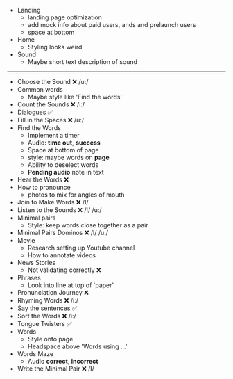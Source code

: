 - Landing
  - landing page optimization
  - add mock info about paid users, ands and prelaunch users
  - space at bottom
- Home
  - Styling looks weird
- Sound
  - Maybe short text description of sound

<hr />

- Choose the Sound ❌ /u:/
- Common words
  - Maybe style like 'Find the words'
- Count the Sounds ❌ /i:/
- Dialogues ✅
- Fill in the Spaces ❌ /u:/
- Find the Words
  - Implement a timer
  - Audio: **time out**, **success**
  - Space at bottom of page
  - style: maybe words on **page**
  - Ability to deselect words
  - **Pending audio** note in text
- Hear the Words ❌
- How to pronounce
  - photos to mix for angles of mouth
- Join to Make Words ❌ /I/
- Listen to the Sounds ❌ /I/ /u:/
- Minimal pairs
  - Style: keep words close together as a pair
- Minimal Pairs Dominos ❌ /I/ /u:/
- Movie
  - Research setting up Youtube channel
  - How to annotate videos
- News Stories
  - Not validating correctly ❌
- Phrases
  - Look into line at top of 'paper'
- Pronunciation Journey ❌
- Rhyming Words ❌ /i:/
- Say the sentences ✅
- Sort the Words ❌ /i:/
- Tongue Twisters ✅
- Words
  - Style onto page
  - Headspace above 'Words using ...'
- Words Maze
  - Audio **correct**, **incorrect**
- Write the Minimal Pair ❌ /I/
